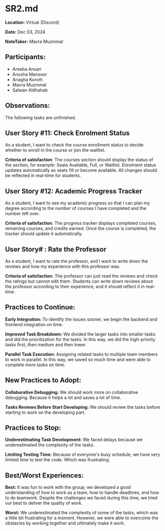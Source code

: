 # SR2.md

**Location:** Virtual (Discord)

**Date:** Dec 03, 2024

**NoteTaker:** Mavra Muzmmal

## Participants:
- Areeba Ansari
- Anusha Mansoor 
- Anagha Koroth
- Mavra Muzmmal
- Salwan Aldhahab

## **Observations:**

The following tasks are unfinished.

## **User Story #11: Check Enrolment Status**

As a student, I want to check the course enrollment status to decide whether to enroll in the course or join the waitlist. 

**Criteria of satisfaction**: 
The courses section should display the status of the section, for example: Seats Available, Full, or Waitlist.
Enrolment status updates automatically as seats fill or become available.
All changes should be reflected in real-time for students.

## **User Story #12: Academic Progress Tracker**
As a student, I want to see my academic progress so that I can plan my degree according to the number of courses I have completed and the number left over.

**Criteria of satisfaction**: 
The progress tracker displays completed courses, remaining courses, and credits earned.
Once the course is completed, the tracker should update it automatically.

## **User Story# : Rate the Professor**

As a student, I want to rate the professor, and I want to write down the reviews and how my experience with this professor was. 

**Criteria of satisfaction:** 
The professor can just read the reviews and check the ratings but cannot edit them. Students can write down reviews about the professor according to their experience, and it should reflect it in real-time. 

## **Practices to Continue:**

**Early Integration:**
To identify the issues sooner, we begin the backend and frontend integration on time.

**Improved Task Breakdown:**
We divided the larger tasks into smaller tasks and did the prioritization for the tasks. In this way, we did the high-priority tasks first, then medium and then lower.

**Parallel Task Execution:**
Assigning related tasks to multiple team members to work in parallel. In this way, we saved so much time and were able to complete more tasks on time. 

## **New Practices to Adopt:**

**Collaborative Debugging:**
We should work more on collaborative debugging. Because it helps a lot and saves a lot of time. 

**Tasks Reviews Before Start Developing:**
We should review the tasks before starting to work on the developing part. 

## **Practices to Stop:**

**Underestimating Task Development:**
We faced delays because we underestimated the complexity of the tasks.

**Limiting Testing Time:**
Because of everyone's busy schedule, we have very limited time to test the code. Which was frustrating. 

## **Best/Worst Experiences:**

**Best:**
It was fun to work with the group; we developed a good understanding of how to work as a team, how to handle deadlines, and how to do teamwork. Despite the challenges we faced during this time, we tried our best to deliver the quality of work. 

**Worst:**
We underestimated the complexity of some of the tasks, which was a little bit frustrating for a moment. However, we were able to overcome the obstacles by working together and ultimately make it work. 
